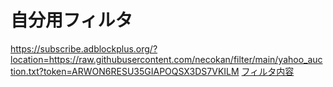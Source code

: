 # 自分用フィルタ
https://subscribe.adblockplus.org/?location=https://raw.githubusercontent.com/necokan/filter/main/yahoo_auction.txt?token=ARWON6RESU35GIAPOQSX3DS7VKILM
[フィルタ内容](https://raw.githubusercontent.com/necokan/filter/main/yahoo_auction.txt?token=ARWON6RESU35GIAPOQSX3DS7VKILM)
